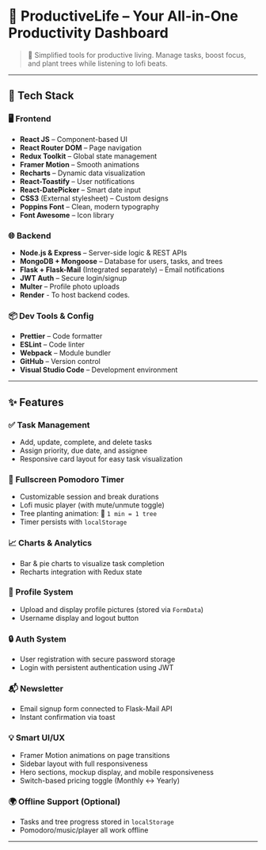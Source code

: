 # 🌱 ProductiveLife – Your All-in-One Productivity Dashboard

> 🚀 Simplified tools for productive living. Manage tasks, boost focus, and plant trees while listening to lofi beats.

---

## 🔧 Tech Stack

### 🖥️ Frontend
- **React JS** – Component-based UI
- **React Router DOM** – Page navigation
- **Redux Toolkit** – Global state management
- **Framer Motion** – Smooth animations
- **Recharts** – Dynamic data visualization
- **React-Toastify** – User notifications
- **React-DatePicker** – Smart date input
- **CSS3** (External stylesheet) – Custom designs
- **Poppins Font** – Clean, modern typography
- **Font Awesome** – Icon library

### 🌐 Backend
- **Node.js & Express** – Server-side logic & REST APIs
- **MongoDB + Mongoose** – Database for users, tasks, and trees
- **Flask + Flask-Mail** (Integrated separately) – Email notifications
- **JWT Auth** – Secure login/signup
- **Multer** – Profile photo uploads
- **Render** - To host backend codes.

### 📦 Dev Tools & Config
- **Prettier** – Code formatter
- **ESLint** – Code linter
- **Webpack** – Module bundler
- **GitHub** – Version control
- **Visual Studio Code** – Development environment

---

## ✨ Features

### ✅ Task Management
- Add, update, complete, and delete tasks
- Assign priority, due date, and assignee
- Responsive card layout for easy task visualization

### 🍅 Fullscreen Pomodoro Timer
- Customizable session and break durations
- Lofi music player (with mute/unmute toggle)
- Tree planting animation: 🌱 `1 min = 1 tree`
- Timer persists with `localStorage`

### 📈 Charts & Analytics
- Bar & pie charts to visualize task completion
- Recharts integration with Redux state

### 📸 Profile System
- Upload and display profile pictures (stored via `FormData`)
- Username display and logout button

### 🔒 Auth System
- User registration with secure password storage
- Login with persistent authentication using JWT

### 📬 Newsletter
- Email signup form connected to Flask-Mail API
- Instant confirmation via toast

### 💡 Smart UI/UX
- Framer Motion animations on page transitions
- Sidebar layout with full responsiveness
- Hero sections, mockup display, and mobile responsiveness
- Switch-based pricing toggle (Monthly ↔ Yearly)

### 🌍 Offline Support (Optional)
- Tasks and tree progress stored in `localStorage`
- Pomodoro/music/player all work offline

---

